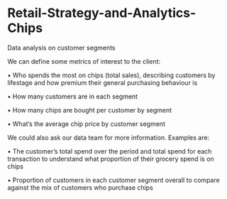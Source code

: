# Retail-Strategy-and-Analytics-Chips
Data analysis on customer segments

We can define some metrics of interest to the client:

• Who spends the most on chips (total sales), describing customers by lifestage and how premium their
general purchasing behaviour is

• How many customers are in each segment

• How many chips are bought per customer by segment

• What’s the average chip price by customer segment

We could also ask our data team for more information. Examples are:

• The customer’s total spend over the period and total spend for each transaction to understand what
proportion of their grocery spend is on chips

• Proportion of customers in each customer segment overall to compare against the mix of customers
who purchase chips
